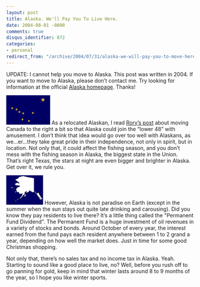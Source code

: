```yaml
---
layout: post
title: Alaska. We'll Pay You To Live Here.
date: 2004-08-01 -0800
comments: true
disqus_identifier: 872
categories:
- personal
redirect_from: "/archive/2004/07/31/alaska-we-will-pay-you-to-move-here.aspx/"
---
```


UPDATE: I cannot help you move to Alaska. This post was written in 2004.
If you want to move to Alaska, please don’t contact me. Try looking for
information at the official [Alaska
homepage](http://www.state.ak.us/ "State of Alaska Homepage"). Thanks!

![Alaska’s Flag](/images/alaskaflag.jpg) As a relocated Alaskan, I read
[Rory’s post](http://neopoleon.com/blog/posts/7379.aspx) about moving
Canada to the right a bit so that Alaska could join the “lower 48” with
amusement. I don’t think that idea would go over too well with Alaskans,
as we...er...they take great pride in their independence, not only in
spirit, but in location. Not only that, it could affect the fishing
season, and you don’t mess with the fishing season in Alaska, the
biggest state in the Union. That’s right Texas, the stars at night are
even bigger and brighter in Alaska. Get over it, we rule you.

![Alaska Map](/images/alaskaMap.jpg) However, Alaska is not paradise on
Earth (except in the summer when the sun stays out quite late drinking
and carousing). Did you know they pay residents to live there? It’s a
little thing called the "Permanent Fund Dividend". The Permanent Fund is
a huge investment of oil revenues in a variety of stocks and bonds.
Around October of every year, the interest earned from the fund pays
each resident anywhere between 1 to 2 grand a year, depending on how
well the market does. Just in time for some good Christmas shopping.

Not only that, there’s no sales tax and no income tax in Alaska. Yeah.
Starting to sound like a good place to live, no? Well, before you rush
off to go panning for gold, keep in mind that winter lasts around 8 to 9
months of the year, so I hope you like winter sports.

